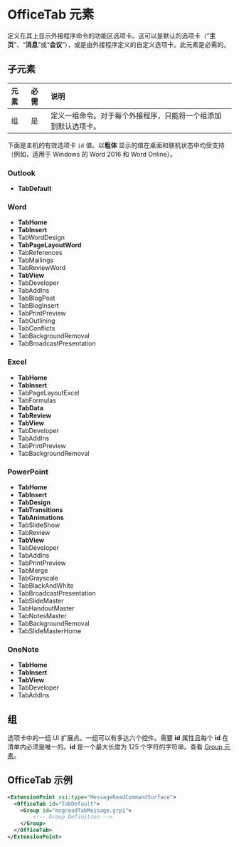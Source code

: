 # <a name="officetab-element"></a>OfficeTab 元素
定义在其上显示外接程序命令的功能区选项卡。这可以是默认的选项卡（“**主页**”、“**消息**”或“**会议**”），或是由外接程序定义的自定义选项卡。此元素是必需的。

## <a name="child-elements"></a>子元素
|  元素 |  必需  |  说明  |
|:-----|:-----|:-----|
|  组      | 是 |  定义一组命令。对于每个外接程序，只能将一个组添加到默认选项卡。  |


下面是主机的有效选项卡 `id` 值。以**粗体** 显示的值在桌面和联机状态中均受支持（例如，适用于 Windows 的 Word 2016 和 Word Online）。 

### <a name="outlook"></a>Outlook 
- **TabDefault**

### <a name="word"></a>Word
- **TabHome**
- **TabInsert**
- TabWordDesign
- **TabPageLayoutWord**
- TabReferences
- TabMailings
- TabReviewWord
- **TabView**
- TabDeveloper
- TabAddIns
- TabBlogPost
- TabBlogInsert
- TabPrintPreview
- TabOutlining
- TabConflicts
- TabBackgroundRemoval
- TabBroadcastPresentation

### <a name="excel"></a>Excel
- **TabHome**
- **TabInsert**
- TabPageLayoutExcel
- TabFormulas
- **TabData**
- **TabReview**
- **TabView**
- TabDeveloper
- TabAddIns
- TabPrintPreview
- TabBackgroundRemoval 

### <a name="powerpoint"></a>PowerPoint
- **TabHome**
- **TabInsert**
- **TabDesign**
- **TabTransitions**
- **TabAnimations**
- TabSlideShow
- TabReview
- **TabView**
- TabDeveloper
- TabAddIns
- TabPrintPreview
- TabMerge
- TabGrayscale
- TabBlackAndWhite
- TabBroadcastPresentation
- TabSlideMaster
- TabHandoutMaster
- TabNotesMaster
- TabBackgroundRemoval
- TabSlideMasterHome

### <a name="onenote"></a>OneNote
- **TabHome**
- **TabInsert**
- **TabView**
- TabDeveloper
- TabAddIns

## <a name="group"></a>组
选项卡中的一组 UI 扩展点。一组可以有多达六个控件。需要 **id** 属性且每个 **id** 在清单内必须是唯一的。**id** 是一个最大长度为 125 个字符的字符串。查看 [Group 元素](./group.md)。

## <a name="officetab-example"></a>OfficeTab 示例
```xml
<ExtensionPoint xsi:type="MessageReadCommandSurface">
  <OfficeTab id="TabDefault">
    <Group id="msgreadTabMessage.grp1">
        <!-- Group Definition -->
    </Group>
  </OfficeTab>
</ExtensionPoint>
```
